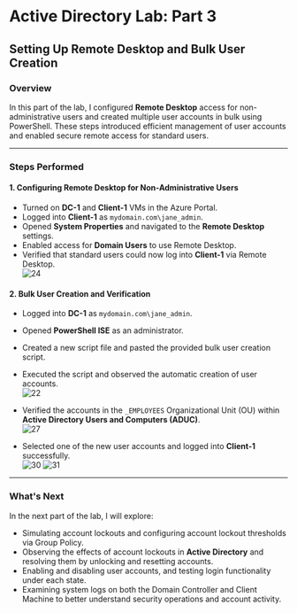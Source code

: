 # Active Directory Lab: Part 3  
## Setting Up Remote Desktop and Bulk User Creation  

### Overview  
In this part of the lab, I configured **Remote Desktop** access for non-administrative users and created multiple user accounts in bulk using PowerShell. These steps introduced efficient management of user accounts and enabled secure remote access for standard users.

---

### Steps Performed  

#### 1. Configuring Remote Desktop for Non-Administrative Users  
- Turned on **DC-1** and **Client-1** VMs in the Azure Portal.  
- Logged into **Client-1** as `mydomain.com\jane_admin`.  
- Opened **System Properties** and navigated to the **Remote Desktop** settings.  
- Enabled access for **Domain Users** to use Remote Desktop.  
- Verified that standard users could now log into **Client-1** via Remote Desktop.  
![24](https://github.com/user-attachments/assets/e9f7a0e1-75c0-474f-a4a0-71aafa29c886)

#### 2. Bulk User Creation and Verification  
- Logged into **DC-1** as `mydomain.com\jane_admin`.  
- Opened **PowerShell ISE** as an administrator.  
- Created a new script file and pasted the provided bulk user creation script.  
- Executed the script and observed the automatic creation of user accounts.  
![22](https://github.com/user-attachments/assets/dca00e34-0de9-40f5-976a-f51f7922f3c7)

- Verified the accounts in the `_EMPLOYEES` Organizational Unit (OU) within **Active Directory Users and Computers (ADUC)**.  
![27](https://github.com/user-attachments/assets/b4281a5e-33d8-497e-b781-1775e5452032)

- Selected one of the new user accounts and logged into **Client-1** successfully.  
![30](https://github.com/user-attachments/assets/8f5ed1d7-68e2-49f8-85c0-59a91d3a91f6)
![31](https://github.com/user-attachments/assets/9d3c498c-4393-4080-9df6-e066e98d4a2f)

---

### What's Next  
In the next part of the lab, I will explore:  
- Simulating account lockouts and configuring account lockout thresholds via Group Policy.  
- Observing the effects of account lockouts in **Active Directory** and resolving them by unlocking and resetting accounts.  
- Enabling and disabling user accounts, and testing login functionality under each state.  
- Examining system logs on both the Domain Controller and Client Machine to better understand security operations and account activity.  
